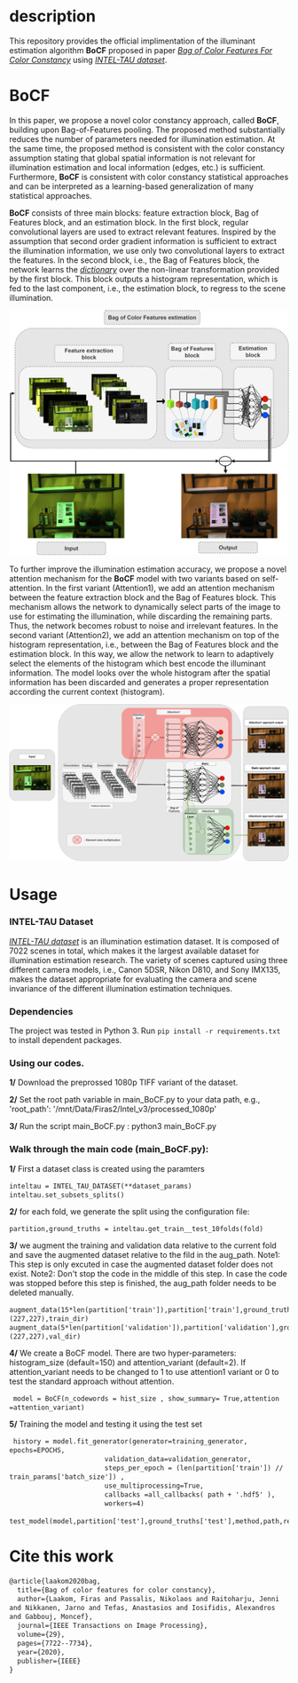 # description
This repository provides the official implimentation of the illuminant estimation algorithm **BoCF** proposed in paper *[Bag of Color Features For Color Constancy](https://ieeexplore.ieee.org/document/9130881)*  using *[INTEL-TAU dataset](http://urn.fi/urn:nbn:fi:att:f8b62270-d471-4036-b427-f21bce32b965)*. 

# BoCF
In this paper, we propose a novel color constancy approach, called **BoCF**, building upon Bag-of-Features pooling. The proposed method substantially reduces the number of parameters needed for illumination estimation. At the same time, the proposed method is consistent  with the color constancy assumption stating that global spatial information is not relevant for illumination estimation and local information (edges, etc.) is sufficient. Furthermore, **BoCF** is consistent with color constancy statistical approaches and can be interpreted as a learning-based generalization of many statistical approaches.

**BoCF** consists of three main blocks: feature extraction block, Bag of Features block, and an estimation block. In the first block, regular convolutional layers are used to extract relevant features. Inspired by the assumption that second order gradient information is sufficient to extract the illumination information, we use only two convolutional layers to extract the features.  In the second block, i.e., the Bag of Features block, the network learns the *[dictionary](https://arxiv.org/abs/1707.08105)* over the non-linear transformation provided by the first block. This block outputs a histogram representation, which is fed to the last component, i.e., the estimation block, to regress to the scene illumination. 

<p align="center">
  <img src="figures/intro22.jpg" width="600">
</p>

 To further improve the illumination estimation accuracy, we propose a novel attention mechanism for the **BoCF** model with two variants based on self-attention. In the first variant (Attention1), we add an attention mechanism between the feature extraction block and the Bag of Features block. This mechanism allows the network to dynamically select parts of the image to use for estimating the illumination, while discarding the remaining parts. Thus, the network becomes robust to noise and irrelevant features. In the second variant (Attention2), we add an attention mechanism on top of the histogram representation, i.e.,  between the Bag of Features block and the estimation block. In this way, we allow the network to learn to adaptively select the elements of the histogram which best encode the illuminant information. The model looks over the whole histogram after the spatial information has been discarded and generates a proper representation according the current context (histogram).

<p align="center">
  <img src="figures/TIP_ours.jpg" width="900">
</p>


# Usage

### INTEL-TAU Dataset
*[INTEL-TAU dataset](http://urn.fi/urn:nbn:fi:att:f8b62270-d471-4036-b427-f21bce32b965)* is an illumination estimation dataset. It is composed of 7022 scenes in total, which makes it the largest available dataset for illumination estimation research. The variety of scenes captured using three different camera models, i.e., Canon 5DSR, Nikon D810, and Sony IMX135, makes the dataset appropriate for evaluating the camera and scene invariance of the different illumination estimation techniques. 

### Dependencies 

The project was tested in Python 3. Run `pip install -r requirements.txt` to install dependent packages.

### Using our codes.
**1/** Download the preprossed 1080p TIFF variant of the dataset. 

**2/** Set the root path variable in main_BoCF.py to your data path, e.g., 'root_path': '/mnt/Data/Firas2/Intel_v3/processed_1080p' 

**3/** Run the script  main_BoCF.py : python3 main_BoCF.py 

### Walk through the main code (main_BoCF.py): 

**1/** First a dataset class is created using the paramters 

    inteltau = INTEL_TAU_DATASET(**dataset_params)
    inteltau.set_subsets_splits()

**2/** for each fold, we generate the split using the configuration file:

    partition,ground_truths = inteltau.get_train__test_10folds(fold)            

**3/** we augment the training and validation data relative to the current fold and save the augmented dataset relative to the fild in the aug_path. 
Note1:  This step is only excuted in case the augmented dataset folder does not exist.
Note2: Don't stop the code in the middle of this step. In case the code was stopped before this step is finished, the aug_path folder needs to be deleted manually. 

    augment_data(15*len(partition['train']),partition['train'],ground_truths['train'],(227,227),train_dir)    
    augment_data(5*len(partition['validation']),partition['validation'],ground_truths['validation'],(227,227),val_dir)  

**4/** We create a BoCF model. There are two hyper-parameters: histogram_size (default=150) and attention_variant (default=2). If attention_variant needs to be changed to 1 to use attention1 variant or 0 to test the standard approach without attention. 
    
     model = BoCF(n_codewords = hist_size , show_summary= True,attention =attention_variant) 

**5/** Training the model and testing it using the test set

     history = model.fit_generator(generator=training_generator, epochs=EPOCHS,
                            validation_data=validation_generator,
                            steps_per_epoch = (len(partition['train']) // train_params['batch_size']) ,                    
                            use_multiprocessing=True, 
                            callbacks =all_callbacks( path + '.hdf5' ),
                            workers=4)
     test_model(model,partition['test'],ground_truths['test'],method,path,result_path)


# Cite this work

```
@article{laakom2020bag,
  title={Bag of color features for color constancy},
  author={Laakom, Firas and Passalis, Nikolaos and Raitoharju, Jenni and Nikkanen, Jarno and Tefas, Anastasios and Iosifidis, Alexandros and Gabbouj, Moncef},
  journal={IEEE Transactions on Image Processing},
  volume={29},
  pages={7722--7734},
  year={2020},
  publisher={IEEE}
}
```
